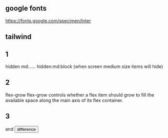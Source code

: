 ## google fonts
https://fonts.google.com/specimen/Inter




tailwind
----------
## 1
hidden md:.....
hidden:md:block
(when screen medium size items will hide)


## 2
flex-grow
  flex-grow controls whether a flex item should grow to fill the available space along the main axis of its flex container.

## 3
  <div className="hidden md:flex space-x-6">
and
  <button className="md:hidden">
difference 
